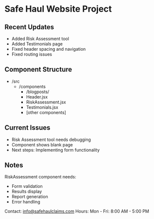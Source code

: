 # Safe Haul Website Project

## Recent Updates
- Added Risk Assessment tool
- Added Testimonials page
- Fixed header spacing and navigation
- Fixed routing issues

## Component Structure
- /src
  - /components
    - /blogposts/
    - Header.jsx
    - RiskAssessment.jsx
    - Testimonials.jsx
    - [other components]

## Current Issues
- Risk Assessment tool needs debugging
- Component shows blank page
- Next steps: Implementing form functionality

## Notes
RiskAssessment component needs:
- Form validation
- Results display
- Report generation
- Error handling

Contact: info@safehaulclaims.com
Hours: Mon - Fri: 8:00 AM - 5:00 PM
